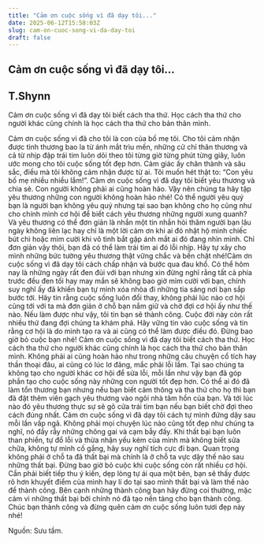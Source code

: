 ```yaml
---
title: "Cảm ơn cuộc sống vì đã dạy tôi..."
date: 2025-06-12T15:58:03Z
slug: cam-on-cuoc-song-vi-da-day-toi
draft: false
---
```


## Cảm ơn cuộc sống vì đã dạy tôi...

## T.Shynn

Cảm ơn cuộc sống vì đã dạy tôi biết cách tha thứ. Học cách tha thứ cho người khác cũng chính là học cách tha thứ cho bản thân mình.
 
Cảm ơn cuộc sống vì đã cho tôi là con của bố mẹ tôi. Cho tôi cảm nhận được tình thương bao la từ ánh mắt trìu mến, những cử chỉ thân thương và cả từ nhịp đập trái tim luôn dõi theo tôi từng giờ từng phút từng giây, luôn ước mong cho tôi cuộc sống tốt đẹp hơn. Cảm giác ấy chân thành và sâu sắc, điều mà tôi không cảm nhận được từ ai. Tôi muốn hét thật to: “Con yêu bố mẹ nhiều nhiều lắm!”.
Cảm ơn cuộc sống vì đã dạy tôi biết yêu thương và chia sẻ. Con người không phải ai cũng hoàn hảo. Vậy nên chúng ta hãy tập yêu thương những con người không hoàn hảo nhé! Có thể người yêu quý bạn là người bạn không yêu quý nhưng tại sao bạn không cho họ cũng như cho chính mình cơ hội để biết cách yêu thương những người xung quanh? Và yêu thương có thể đơn giản là nhắn một tin nhắn hỏi thăm người bạn lâu ngày không liên lạc hay chỉ là một lời cảm ơn khi ai đó nhặt hộ mình chiếc bút chì hoặc mỉm cười khi vô tình bắt gặp ánh mắt ai đó đang nhìn mình. Chỉ đơn giản vậy thôi, bạn đã có thể làm trái tim ai đó lỗi nhịp. Hãy tự xây cho mình những bức tường yêu thương thật vững chắc và bền chặt nhé!Cảm ơn cuộc sống vì đã dạy tôi cách chấp nhận và bước qua đau khổ. Có thể hôm nay là những ngày rất đen đủi với bạn nhưng xin đừng nghĩ rằng tất cả phía trước đều đen tối hay may mắn sẽ không bao giờ mỉm cười với bạn, chính suy nghĩ ấy đã khiến bạn tự mình xóa nhòa đi những tia sáng nơi bạn sắp bước tới. Hãy tin rằng cuộc sống luôn đổi thay, không phải lúc nào cơ hội cũng tới với ta mà đơn giản ở chỗ bạn nắm giữ và chờ đợi cơ hội ấy như thế nào. Nếu làm được như vậy, tôi tin bạn sẽ thành công. Cuộc đời này còn rất nhiều thứ đang đợi chúng ta khám phá. Hãy vững tin vào cuộc sống và tin rằng cơ hội là do mình tạo ra và ai cũng có thể làm được điều đó. Đừng bao giờ bỏ cuộc bạn nhé!
Cảm ơn cuộc sống vì đã dạy tôi biết cách tha thứ. Học cách tha thứ cho người khác cũng chính là học cách tha thứ cho bản thân mình. Không phải ai cũng hoàn hảo như trong những câu chuyện cổ tích hay thần thoại đâu, ai cũng có lúc lơ đãng, mắc phải lỗi lầm. Tại sao chúng ta không tạo cho người khác cơ hội để sửa lỗi, mỗi lần như vậy bạn đã góp phần tạo cho cuộc sống này những con người tốt đẹp hơn. Có thể ai đó đã làm tổn thương bạn nhưng nếu bạn biết cảm thông và tha thứ cho họ thì bạn đã đặt thêm viên gạch yêu thương vào ngôi nhà tâm hồn của bạn. Và tới lúc nào đó yêu thương thực sự sẽ gõ cửa trái tim bạn nếu bạn biết chờ đợi theo cách đúng nhất.
Cảm ơn cuộc sống vì đã dạy tôi cách tự mình đứng dậy sau mỗi lần vấp ngã. Không phải mọi chuyện lúc nào cũng tốt đẹp như chúng ta nghĩ, nó đầy rẫy những chông gai và cạm bẫy đấy. Khi thất bại bạn luôn than phiền, tự đổ lỗi và thừa nhận yếu kém của mình mà không biết sửa chữa, không tự mình cố gắng, hãy suy nghĩ tích cực đi bạn. Quan trọng không phải ở chỗ ta đã thất bại mà chính là ở chỗ ta vực dậy thế nào sau những thất bại. Đừng bao giờ bỏ cuộc khi cuộc sống còn rất nhiều cơ hội. Cần phải biết tiếp thu ý kiến, dẹp lòng tự ái qua một bên, bạn sẽ thấy được rõ hơn khuyết điểm của mình hay lí do tại sao mình thất bại và làm thế nào để thành công. Bên cạnh những thành công bạn hãy đừng coi thường, mặc cảm vì những thất bại bởi chính nó đã tạo nền tảng cho bạn thành công.
Chúc bạn thành công và đừng quên cảm ơn cuộc sống luôn tươi đẹp này nhé!
 
 
 
Nguồn: Sưu tầm.